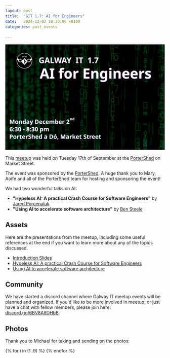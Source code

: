```yaml
---
layout: post
title:  "GIT 1.7: AI for Engineers"
date:   2024-12-02 18:30:00 +0100
categories: past_events

---
```

![GIT 1.7: AI for Engineers](/assets/1.7/poster.png)

This [meetup](https://www.meetup.com/galway-information-technology/events/304656664/) was held on Tuesday 17th of September at the [PorterShed](https://www.google.com/maps/place/PorterShed/@53.2734788,-9.0534656,17z/data=!3m1!4b1!4m6!3m5!1s0x485b96e5c4af853f:0x3535a8060a8c257d!8m2!3d53.2734788!4d-9.0534656!16s%2Fg%2F11c0xpjshy?entry=ttu) on Market Street.


The event was sponsored by the [PorterShed](https://portershed.com/). A huge thank you to Mary, Aoife and all of the PorterShed team for hosting and sponsoring the event!

We had two wonderful talks on AI:

- **"Hypeless AI: A practical Crash Course for Software Engineers"** by [Jared Porcenaluk](https://www.linkedin.com/in/jared-porcenaluk-63927043/)
- **"Using AI to accelerate software architecture"** by [Ben Steele](https://www.linkedin.com/in/ben-steele-galway/)



## Assets

Here are the presentations from the meetup, including some useful references at the end if you want to learn more about any of the topics discussed.

- [Introduction Slides](/assets/1.7/intro.pdf)
- [Hypeless AI: A practical Crash Course for Software Engineers](https://github.com/galway-it-meetup/galway-it-meetup.github.io/raw/refs/heads/main/assets/1.7/hypeless-ai.pdf)
- [Using AI to accelerate software architecture](/assets/1.7/intro)


## Community

We have started a discord channel where Galway IT meetup events will be planned and organized. If you'd like to be more involved in meetup, or just have a chat with fellow members, please join here: [discord.gg/6BV8A8DHbB](https://discord.gg/6BV8A8DHbB).


## Photos 

Thank you to Michael for taking and sending on the photos:


<!-- https://nanogallery2.nanostudio.org/ -->
<div id="nanogallery2" data-nanogallery2='{
	"itemsBaseURL": "/assets/1.7/photos/",
    "thumbnailHeight": 240,
    "thumbnailWidth":  "auto"   
  }'>
  {% for i in (1..9) %}
    <a href="{{i}}.jpg" data-ngthumb="{{i}}.jpg"></a>
  {% endfor %}
</div>